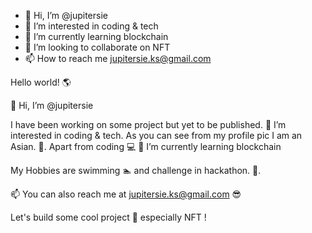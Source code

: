 - 👋 Hi, I’m @jupitersie
- 👀 I’m interested in coding & tech
- 🌱 I’m currently learning blockchain
- 💞️ I’m looking to collaborate on NFT
- 📫 How to reach me jupitersie.ks@gmail.com



Hello world! 🌎

👋 Hi, I’m @jupitersie

I have been working on some project but yet to be published. 👀 I’m interested in coding & tech. As you can see from my profile pic I am an Asian. 🏫. Apart from coding 💻 🌱 I’m currently learning blockchain

My Hobbies are swimming 🏊 and challenge in hackathon. 👊.

📫 You can also reach me at jupitersie.ks@gmail.com 😎

Let's build some cool project 👀 especially NFT !

<!---
jupitersie/jupitersie is a ✨ special ✨ repository because its `README.md` (this file) appears on your GitHub profile.
You can click the Preview link to take a look at your changes.
--->
